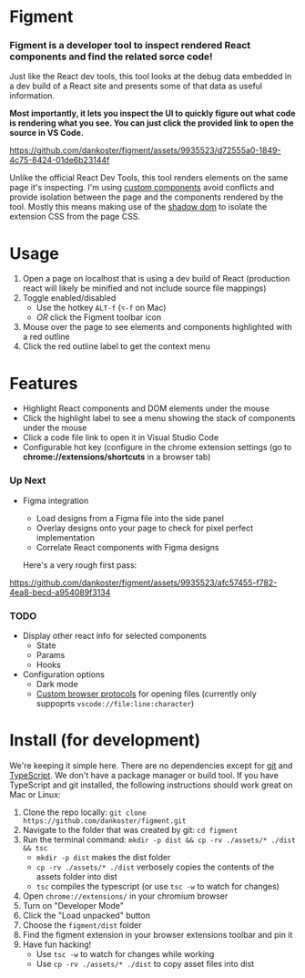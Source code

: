 # Figment

### Figment is a developer tool to inspect rendered React components and find the related sorce code!


Just like the React dev tools, this tool looks at the debug data embedded in a dev build of a React site and presents some of that data as useful information. 

**Most importantly, it lets you inspect the UI to quickly figure out what code is rendering what you see. You can just click the provided link to open the source in VS Code.** 


https://github.com/dankoster/figment/assets/9935523/d72555a0-1849-4c75-8424-01de6b23144f


Unlike the official React Dev Tools, this tool renders elements on the same page it's inspecting. I'm using [custom components](https://developer.mozilla.org/en-US/docs/Web/API/Web_components) avoid conflicts and provide isolation between the page and the components rendered by the tool. Mostly this means making use of the [shadow dom](https://developer.mozilla.org/en-US/docs/Web/API/Web_components/Using_shadow_DOM) to isolate the extension CSS from the page CSS.

# Usage
1) Open a page on localhost that is using a dev build of React (production react will likely be minified and not include source file mappings)
2) Toggle enabled/disabled
   * Use the hotkey `ALT-f` (`⌥-f` on Mac)
   * *OR* click the Figment toolbar icon
3) Mouse over the page to see elements and components highlighted with a red outline
4) Click the red outline label to get the context menu

# Features
* Highlight React components and DOM elements under the mouse
* Click the highlight label to see a menu showing the stack of components under the mouse
* Click a code file link to open it in Visual Studio Code
* Configurable hot key (configure in the chrome extension settings (go to __chrome://extensions/shortcuts__ in a browser tab)

### Up Next
* Figma integration
   * Load designs from a Figma file into the side panel
   * Overlay designs onto your page to check for pixel perfect implementation
   * Correlate React components with Figma designs

    Here's a very rough first pass:

https://github.com/dankoster/figment/assets/9935523/afc57455-f782-4ea8-becd-a954089f3134

     
### TODO 
* Display other react info for selected components
   * State
   * Params
   * Hooks
* Configuration options
   * Dark mode
   * [Custom browser protocols](https://help.autodesk.com/view/SGDEV/ENU/?guid=SGD_ami_custom_browser_protocols_html) for opening files (currently only suppoprts `vscode://file:line:character`)


# Install (for development)
We're keeping it simple here. There are no dependencies except for [git](https://github.com/git-guides/install-git) and [TypeScript](https://www.typescriptlang.org/). We don't have a package manager or build tool. If you have TypeScript and git installed, the following instructions should work great on Mac or Linux: 

1) Clone the repo locally: `git clone https://github.com/dankoster/figment.git`
1) Navigate to the folder that was created by git: `cd figment`
1) Run the terminal command: `mkdir -p dist && cp -rv ./assets/* ./dist && tsc` 
   * `mkdir -p dist` makes the dist folder
   * `cp -rv ./assets/* ./dist` verbosely copies the contents of the assets folder into dist
   * `tsc` compiles the typescript (or use `tsc -w` to watch for changes)
1) Open `chrome://extensions/` in your chromium browser
1) Turn on "Developer Mode"
1) Click the "Load unpacked" button
1) Choose the `figment/dist` folder
1) Find the figment extension in your browser extensions toolbar and pin it
1) Have fun hacking!
   * Use `tsc -w` to watch for changes while working
   * Use `cp -rv ./assets/* ./dist` to copy asset files into dist
